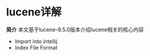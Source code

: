 lucene详解
=============

**简介** 本文基于lucene-8.5.0版本介绍lucene相关的核心内容

* Import into intellij
* Index File Format
